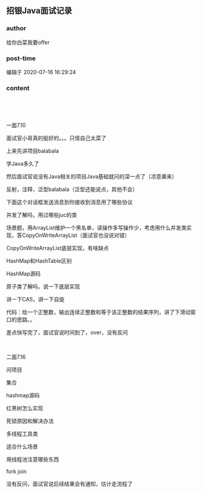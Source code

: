 ## 招银Java面试记录
### author 
给你白菜我要offer
### post-time 

编辑于  2020-07-16 16:29:24
### content 
<div class="post-topic-des nc-post-content">
 <p>
  <br/>
 </p>
 <p>
  <br/>
 </p>
 <p>
  一面7.10
 </p>
 <p>
  面试官小哥真的挺好的。。。只怪自己太菜了
 </p>
 <p>
  上来先讲项目balabala
 </p>
 <p>
  学Java多久了
 </p>
 <p>
  然后面试官说没有Java相关的项目Java基础就问的深一点了（凉意袭来）
 </p>
 <p>
  反射，注释，泛型balabala（泛型还能说点，其他不会）
 </p>
 <p>
  下面这个对话框发送消息到你接收到消息用了哪些协议
 </p>
 <p>
  并发了解吗，用过哪些juc的类
 </p>
 <p>
  场景题，用ArrayList维护一个黑名单，读操作多写操作少，考虑用什么并发类实现，答CopyOnWriteArrayList（面试官也没说对错）
 </p>
 <p>
  CopyOnWriteArrayList底层实现，有啥缺点
 </p>
 <p>
  HashMap和HashTable区别
 </p>
 <p>
  HashMap源码
 </p>
 <p>
  原子类了解吗，说一下底层实现
 </p>
 <p>
  讲一下CAS，讲一下自旋
 </p>
 <p>
  代码：给一个正整数，输出连续正整数和等于该正整数的结果序列，讲了下滑动窗口的思路。。
 </p>
 <p>
  差点快写完了，面试官说时间到了，over，没有反问
 </p>
 <p>
  <br/>
 </p>
 <p>
  二面7.16
 </p>
 <p>
  问项目
 </p>
 <p>
  集合
 </p>
 <p>
  hashmap源码
 </p>
 <p>
  红黑树怎么实现
 </p>
 <p>
  死锁原因和解决办法
 </p>
 <p>
  多线程工具类
 </p>
 <p>
  适合什么场景
 </p>
 <p>
  用线程池注意哪些东西
 </p>
 <p>
  fork join
 </p>
 <p>
  没有反问，面试官说后续结果会有通知，估计走流程了
 </p>
</div>
